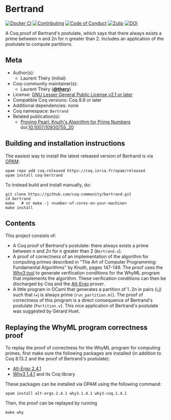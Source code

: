 <!---
This file was generated from `meta.yml`, please do not edit manually.
Follow the instructions on https://github.com/coq-community/templates to regenerate.
--->
# Bertrand

[![Docker CI][docker-action-shield]][docker-action-link]
[![Contributing][contributing-shield]][contributing-link]
[![Code of Conduct][conduct-shield]][conduct-link]
[![Zulip][zulip-shield]][zulip-link]
[![DOI][doi-shield]][doi-link]

[docker-action-shield]: https://github.com/coq-community/bertrand/workflows/Docker%20CI/badge.svg?branch=master
[docker-action-link]: https://github.com/coq-community/bertrand/actions?query=workflow:"Docker%20CI"

[contributing-shield]: https://img.shields.io/badge/contributions-welcome-%23f7931e.svg
[contributing-link]: https://github.com/coq-community/manifesto/blob/master/CONTRIBUTING.md

[conduct-shield]: https://img.shields.io/badge/%E2%9D%A4-code%20of%20conduct-%23f15a24.svg
[conduct-link]: https://github.com/coq-community/manifesto/blob/master/CODE_OF_CONDUCT.md

[zulip-shield]: https://img.shields.io/badge/chat-on%20zulip-%23c1272d.svg
[zulip-link]: https://coq.zulipchat.com/#narrow/stream/237663-coq-community-devs.20.26.20users


[doi-shield]: https://zenodo.org/badge/DOI/10.1007/10930755_20.svg
[doi-link]: https://doi.org/10.1007/10930755_20

A Coq proof of Bertrand's postulate, which says that there always
exists a prime between n and 2n for n greater than 2. Includes
an application of the postulate to compute partitions.

## Meta

- Author(s):
  - Laurent Théry (initial)
- Coq-community maintainer(s):
  - Laurent Théry ([**@thery**](https://github.com/thery))
- License: [GNU Lesser General Public License v2.1 or later](LICENSE)
- Compatible Coq versions: Coq 8.8 or later
- Additional dependencies: none
- Coq namespace: `Bertrand`
- Related publication(s):
  - [Proving Pearl: Knuth's Algorithm for Prime Numbers](https://link.springer.com/chapter/10.1007%2F10930755_20) doi:[10.1007/10930755_20](https://doi.org/10.1007/10930755_20)

## Building and installation instructions

The easiest way to install the latest released version of Bertrand
is via [OPAM](https://opam.ocaml.org/doc/Install.html):

```shell
opam repo add coq-released https://coq.inria.fr/opam/released
opam install coq-bertrand
```

To instead build and install manually, do:

``` shell
git clone https://github.com/coq-community/bertrand.git
cd bertrand
make   # or make -j <number-of-cores-on-your-machine> 
make install
```


## Contents

This project consists of:

- A Coq proof of Bertrand's postulate: there always exists a prime between
  n and 2n for n greater than 2 (`Bertrand.v`).
- A proof of correctness of an implementation of the algorithm for computing primes
  described in "The Art of Computer Programming: Fundamental Algorithms" by Knuth,
  pages 147-149. The proof uses the [Why3 tool](http://why3.lri.fr) to generate
  verification conditions for the WhyML program that implements the algorithm.
  These verification conditions can then be discharged by Coq and the
  [Alt-Ergo](https://alt-ergo.ocamlpro.com) prover.
- A little program in OCaml that generates a partition of 1..2n in pairs (i,j)
  such that i+j is always prime (`run_partition.ml`). The proof of correctness
  of this program is a direct consequence of Bertrand's postulate (`Partition.v`).
  This nice application of Bertrand's postulate was suggested by Gérard Huet.

## Replaying the WhyML program correctness proof

To replay the proof of correctness for the WhyML program for computing primes,
first make sure the following packages are installed (in addition to Coq 8.13.2
and the proof of Bertrand's postulate):

- [Alt-Ergo 2.4.1](https://alt-ergo.ocamlpro.com)
- [Why3 1.4.1](http://why3.lri.fr) and its Coq library

These packages can be installed via OPAM using the following command:
```
opam install alt-ergo.2.4.1 why3.1.4.1 why3-coq.1.4.1
```
Then, the proof can be replayed by running
```
make why
```

